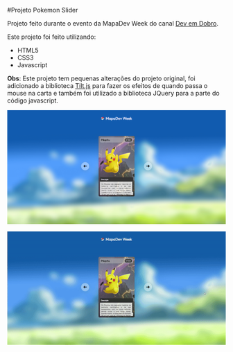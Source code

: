 #Projeto Pokemon Slider

Projeto feito durante o evento da MapaDev Week do canal [Dev em Dobro](https://www.youtube.com/c/DevemDobro).

Este projeto foi feito utilizando:
- HTML5
- CSS3
- Javascript

**Obs**: Este projeto tem pequenas alterações do projeto original, foi adicionado a biblioteca [Tilt.js](https://gijsroge.github.io/tilt.js/) para fazer os efeitos de quando passa o mouse na carta e também foi utilizado a biblioteca JQuery para a parte do código javascript.

![Screenshot do projeto finalizado](./src/imagens/screenshot-projeto-pronto.png)

![Gif do projeto](./src/imagens/gif-projeto.gif)